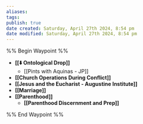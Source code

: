 ```yaml
---
aliases: 
tags: 
publish: true
date created: Saturday, April 27th 2024, 8:54 pm
date modified: Saturday, April 27th 2024, 8:54 pm
---
```

%% Begin Waypoint %%
- **[[⬇️ Ontological Drop]]**
	- [[Pints with Aquinas - JP]]
- **[[Church Operations During Conflict]]**
- **[[Jesus and the Eucharist - Augustine Institute]]**
- **[[Marriage]]**
- **[[Parenthood]]**
	- **[[Parenthood Discernment and Prep]]**

%% End Waypoint %%